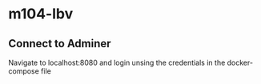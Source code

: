 # m104-lbv


## Connect to Adminer
Navigate to localhost:8080 and login unsing the credentials in the docker-compose file
